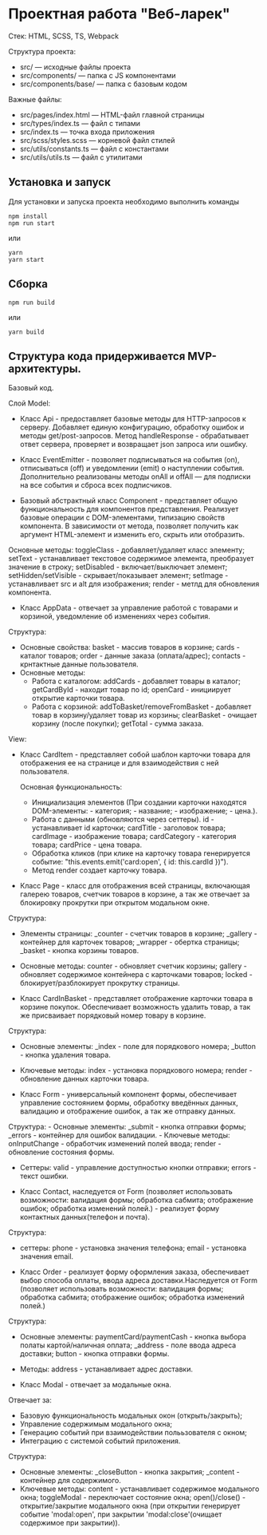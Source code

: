 # Проектная работа "Веб-ларек"

Стек: HTML, SCSS, TS, Webpack

Структура проекта:
- src/ — исходные файлы проекта
- src/components/ — папка с JS компонентами
- src/components/base/ — папка с базовым кодом

Важные файлы:
- src/pages/index.html — HTML-файл главной страницы
- src/types/index.ts — файл с типами
- src/index.ts — точка входа приложения
- src/scss/styles.scss — корневой файл стилей
- src/utils/constants.ts — файл с константами
- src/utils/utils.ts — файл с утилитами

## Установка и запуск
Для установки и запуска проекта необходимо выполнить команды

```
npm install
npm run start
```

или

```
yarn
yarn start
```
## Сборка

```
npm run build
```

или

```
yarn build
```

## Структура кода придерживается MVP-архитектуры.

Базовый код.

Слой Model:

- Класс Api - предоставляет базовые методы для HTTP-запросов к серверу. Добавляет единую конфигурацию, обработку ошибок и методы get/post-запросов. Метод handleResponse - обрабатывает ответ сервера, проверяет и возвращает json запроса или ошибку.

- Класс EventEmitter - позволяет подписываться на события (on), отписываться (off) и уведомлении (emit) о наступлении события. Дополнительно реализованы методы  onAll и  offAll  — для подписки на все события и сброса всех подписчиков.

- Базовый абстрактный класс Component - представляет общую функциональность для компонентов представления. Реализует базовые операции с DOM-элементами, типизацию свойств компонента. В зависимости от метода, позволяет получить как аргумент HTML-элемент и изменить его, скрыть или отобразить.

 Основные методы: toggleClass - добавляет/удаляет класс элементу; setText - устанавливает текстовое содержимое элемента, преобразует значение в строку; setDisabled - включает/выключает элемент; setHidden/setVisible - скрывает/показывает элемент; setImage - устанавливает src и alt для изображения; render - метлд для обновления компонента.

- Класс AppData - отвечает за управление работой с товарами и корзиной, уведомление об изменениях через события.
 
 Структура:
 - Основные свойства: basket - массив товаров в корзине; cards - каталог товаров; order - данные заказа (оплата/адрес); contacts - крнтактные данные пользователя.
 - Основные методы: 
     - Работа с каталогом: addCards - добавляет товары в каталог; getCardById - находит товар по id; openCard - инициирует открытие карточки товара.
     - Работа с корзиной: addToBasket/removeFromBasket - добавляет товар в корзину/удаляет товар из корзины; clearBasket - очищает корзину (после покупки); getTotal - сумма заказа.

View:

- Класс CardItem - представляет собой шаблон карточки товара для отображения ее на странице и для взаимодействия с ней пользователя.

  Основная функциональность: 
  - Инициализация элементов (При создании карточки находятся DOM-элементы: - категория; - название; - изображение; - цена.).
  - Работа с данными (обновляются через сеттеры). id - устанавливает id карточки; cardTitle - заголовок товара; cardImage - изображение товара; cardCategory - категория товара; cardPrice - цена товара.
  - Обработка кликов (при клике на карточку товара генерируется событие: "this.events.emit('card:open', { id: this.cardId })").
  - Метод render создает карточку товара.

- Класс Page - класс для отображения всей страницы, включающая галерею товаров, счетчик товаров в корзине, а так же отвечает за блокировку прокрутки при открытом модальном окне.

 Структура:
  - Элементы страницы: _counter - счетчик товаров в корзине; _gallery - контейнер для карточек товаров; _wrapper - обертка страницы; _basket - кнопка корзины товаров.
  - Основные методы: counter - обновляет счетчик корзины; gallery - обновляет содержимое контейнера с карточками товаров; locked - блокирует/разблокирует прокрутку страницы.

- Класс CardInBasket - представляет отображение карточки товара в корзине покупок. Обеспечивает возможность удалить товар, а так же присваивает порядковый номер товару в корзине.

 Структура: 
 - Основные элементы: _index - поле для порядкового номера; _button - кнопка удаления товара.
 - Ключевые методы: index - установка порядкового номера; render - обновление данных карточки товара.

- Класс Form - универсальный компонент формы, обеспечивает управление состоянием формы, обработку введённых данных, валидацию и отображение ошибок, а так же отправку данных.

 Структура:
     - Основные элементы: _submit - кнопка отправки формы; _errors - контейнер для ошибок валидации.
     - Ключевые методы: onInputChange - обработчик изменений полей ввода; render - обновление состояния формы.
 - Сеттеры: valid - управление доступностью кнопки отправки; errors - текст ошибки.

- Класс Contact, наследуется от Form<IContacts> (позволяет использовать возможности: валидация формы; обработка сабмита; отображение ошибок; обработка изменений полей.) - реализует форму контактных данных(телефон и почта).

 Структура:
 - сеттеры: phone - установка значения телефона; email - установка значения email.

- Класс Order - реализует форму оформления заказа, обеспечивает выбор способа оплаты, ввода адреса доставки.Наследуется от Form<IOrder> (позволяет использовать возможности: валидация формы; обработка сабмита; отображение ошибок; обработка изменений полей.)

 Структура: 
 - Основные элементы: paymentCard/paymentCash - кнопка выбора полаты картой/наличная оплата; _address - поле ввода адреса доставки; button - кнопка отправки формы.
 - Методы: address - устанавливает адрес доставки.

- Класс Modal - отвечает за модальные окна. 

 Отвечает за:
 - Базовую функциональность модальных окон (открыть/закрыть);
 - Управление содержимым модального окна;
 - Генерацию событий при взаимодействии полььзователя с окном;
 - Интеграцию с системой событий приложения.

 Структура:
 - Основные элементы: _closeButton - кнопка закрытия; _content - контейнер для содержимого.
 - Ключевые методы: content - устанавливает содержимое модального окна; toggleModal - переключает состояние окна; open()/close() - открытие/закрытие модального окна (при открытии генерирует событие 'modal:open', при закрытии 'modal:close'(очищает содержимое при закрытии)).
